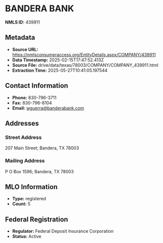 # BANDERA BANK

**NMLS ID:** 439911

## Metadata
- **Source URL:** https://nmlsconsumeraccess.org/EntityDetails.aspx/COMPANY/439911
- **Data Timestamp:** 2025-02-15T17:47:52.413Z
- **Source File:** drive/data/texas/78003/COMPANY/COMPANY_439911.html
- **Extraction Time:** 2025-05-27T10:41:05.197544

## Contact Information
- **Phone:** 830-796-3711
- **Fax:** 830-796-8104
- **Email:** wguerra@banderabank.com

## Addresses
### Street Address
207 Main Street; Bandera, TX 78003

### Mailing Address
P O Box 1596; Bandera, TX 78003

## MLO Information
- **Type:** registered
- **Count:** 5

## Federal Registration
- **Regulator:** Federal Deposit Insurance Corporation
- **Status:** Active
